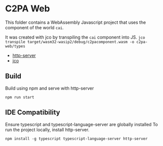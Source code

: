 # C2PA Web

This folder contains a WebAssembly Javascript project that uses the component of the world `cai`.

It was created with jco by transpiling the `cai` component into JS.
`jco transpile target/wasm32-wasip2/debug/c2pacomponent.wasm -o c2pa-web/types`

* [http-server](https://www.npmjs.com/package/http-server)
* [jco](https://bytecodealliance.github.io/jco/)

## Build
Build using npm and serve with http-server

```
npm run start
```

## IDE Compatibility
Ensure typescript and typescript-language-server are globally installed
To run the project locally, install http-server.
```
npm install -g typescript typescript-language-server http-server
```
